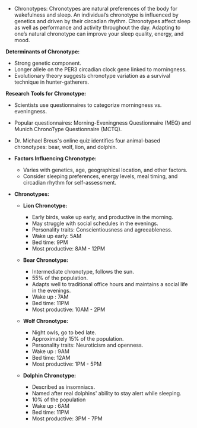 - Chronotypes:
Chronotypes are natural preferences of the body for wakefulness and sleep.
An individual’s chronotype is influenced by genetics and driven by their circadian rhythm.
Chronotypes affect sleep as well as performance and activity throughout the day.
Adapting to one’s natural chronotype can improve your sleep quality, energy, and mood.

**Determinants of Chronotype:**
  - Strong genetic component.
  - Longer allele on the PER3 circadian clock gene linked to morningness.
  - Evolutionary theory suggests chronotype variation as a survival technique in hunter-gatherers.

 **Research Tools for Chronotype:**
  - Scientists use questionnaires to categorize morningness vs. eveningness.
  - Popular questionnaires: Morning-Eveningness Questionnaire (MEQ) and Munich ChronoType Questionnaire (MCTQ).
  - Dr. Michael Breus's online quiz identifies four animal-based chronotypes: bear, wolf, lion, and dolphin.

- **Factors Influencing Chronotype:**
  - Varies with genetics, age, geographical location, and other factors.
  - Consider sleeping preferences, energy levels, meal timing, and circadian rhythm for self-assessment.

- **Chronotypes:**
  - **Lion Chronotype:**
    - Early birds, wake up early, and productive in the morning.
    - May struggle with social schedules in the evenings.
    - Personality traits: Conscientiousness and agreeableness.
    - Wake up early: 5AM 
    - Bed time: 9PM
    - Most productive: 8AM - 12PM

  - **Bear Chronotype:**
    - Intermediate chronotype, follows the sun.
    - 55% of the population.
    - Adapts well to traditional office hours and maintains a social life in the evenings.
    - Wake up : 7AM 
    - Bed time: 11PM
    - Most productive: 10AM -  2PM

  - **Wolf Chronotype:**
    - Night owls, go to bed late.
    - Approximately 15% of the population.
    - Personality traits: Neuroticism and openness.
    - Wake up : 9AM 
    - Bed time: 12AM
    - Most productive: 1PM - 5PM

  - **Dolphin Chronotype:**
    - Described as insomniacs.
    - Named after real dolphins' ability to stay alert while sleeping.
    - 10% of the population
    - Wake up : 6AM 
    - Bed time: 11PM
    - Most productive: 3PM - 7PM